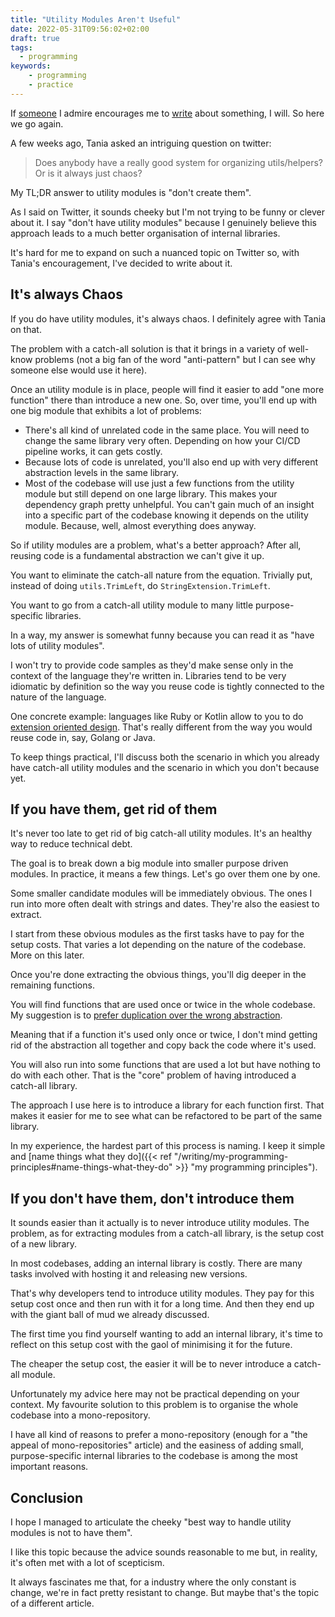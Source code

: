 ```yaml
---
title: "Utility Modules Aren't Useful"
date: 2022-05-31T09:56:02+02:00
draft: true
tags:
  - programming
keywords:
    - programming
    - practice
---
```


If [someone](https://twitter.com/taniarascia) I admire encourages me to
[write](https://twitter.com/taniarascia/status/1522337429881081856) about
something, I will. So here we go again.

A few weeks ago, Tania asked an intriguing question on twitter:

> Does anybody have a really good system for organizing utils/helpers? Or is it
> always just chaos?

My TL;DR answer to utility modules is "don't create them".

As I said on Twitter, it sounds cheeky but I'm not trying to be funny or clever
about it. I say "don't have utility modules" because I genuinely believe this
approach leads to a much better organisation of internal libraries.

It's hard for me to expand on such a nuanced topic on Twitter so, with Tania's
encouragement, I've decided to write about it.

## It's always Chaos

If you do have utility modules, it's always chaos. I definitely agree with Tania
on that.

The problem with a catch-all solution is that it brings in a variety of
well-know problems (not a big fan of the word "anti-pattern" but I can see why
someone else would use it here).

Once an utility module is in place, people will find it easier to add "one more
function" there than introduce a new one. So, over time, you'll end up with one
big module that exhibits a lot of problems:

- There's all kind of unrelated code in the same place. You will need to change
  the same library very often. Depending on how your CI/CD pipeline works, it
  can gets costly.
- Because lots of code is unrelated, you'll also end up with very different
  abstraction levels in the same library.
- Most of the codebase will use just a few functions from the utility module but
  still depend on one large library. This makes your dependency graph pretty
  unhelpful. You can't gain much of an insight into a specific part of the
  codebase knowing it depends on the utility module. Because, well, almost
  everything does anyway.

So if utility modules are a problem, what's a better approach? After all,
reusing code is a fundamental abstraction we can't give it up.

You want to eliminate the catch-all nature from the equation. Trivially put,
instead of doing `utils.TrimLeft`, do `StringExtension.TrimLeft`.

You want to go from a catch-all utility module to many little purpose-specific
libraries.

In a way, my answer is somewhat funny because you can read it as "have lots of
utility modules".

I won't try to provide code samples as they'd make sense only in the context of
the language they're written in. Libraries tend to be very idiomatic by
definition so the way you reuse code is tightly connected to the nature of the
language.

One concrete example: languages like Ruby or Kotlin allow to you to do
[extension oriented
design](https://elizarov.medium.com/extension-oriented-design-13f4f27deaee).
That's really different from the way you would reuse code in, say, Golang or Java.

To keep things practical, I'll discuss both the scenario in which you already
have catch-all utility modules and the scenario in which you don't because yet.

## If you have them, get rid of them

It's never too late to get rid of big catch-all utility modules. It's an healthy
way to reduce technical debt.

The goal is to break down a big module into smaller purpose driven modules. In
practice, it means a few things. Let's go over them one by one.

Some smaller candidate modules will be immediately obvious. The ones I run into
more often dealt with strings and dates. They're also the easiest to extract.

I start from these obvious modules as the first tasks have to pay for the setup
costs. That varies a lot depending on the nature of the codebase. More on this
later.

Once you're done extracting the obvious things, you'll dig deeper in the
remaining functions.

You will find functions that are used once or twice in the whole codebase. My
suggestion is to [prefer duplication over the wrong
abstraction](https://sandimetz.com/blog/2016/1/20/the-wrong-abstraction).

Meaning that if a function it's used only once or twice, I don't mind getting
rid of the abstraction all together and copy back the code where it's used.

You will also run into some functions that are used a lot but have nothing to do
with each other. That is the "core" problem of having introduced a catch-all
library.

The approach I use here is to introduce a library for each function first. That
makes it easier for me to see what can be refactored to be part of the same
library.

In my experience, the hardest part of this process is naming. I keep it simple
and [name things what they do]({{< ref
"/writing/my-programming-principles#name-things-what-they-do" >}} "my
programming principles").

## If you don't have them, don't introduce them

It sounds easier than it actually is to never introduce utility modules. The
problem, as for extracting modules from a catch-all library, is the setup cost
of a new library.

In most codebases, adding an internal library is costly. There are many tasks
involved with hosting it and releasing new versions.

That's why developers tend to introduce utility modules. They pay for this setup
cost once and then run with it for a long time. And then they end up with the
giant ball of mud we already discussed.

The first time you find yourself wanting to add an internal library, it's time
to reflect on this setup cost with the gaol of minimising it for the future.

The cheaper the setup cost, the easier it will be to never introduce a catch-all
module.

Unfortunately my advice here may not be practical depending on your context. My
favourite solution to this problem is to organise the whole codebase into a
mono-repository.

I have all kind of reasons to prefer a mono-repository (enough for a "the appeal
of mono-repositories" article) and the easiness of adding small,
purpose-specific internal libraries to the codebase is among the most important
reasons.


## Conclusion

I hope I managed to articulate the cheeky "best way to handle utility modules is
not to have them".

I like this topic because the advice sounds reasonable to me but, in reality,
it's often met with a lot of scepticism.

It always fascinates me that, for a industry where the only constant is change,
we're in fact pretty resistant to change. But maybe that's the topic of a
different article.